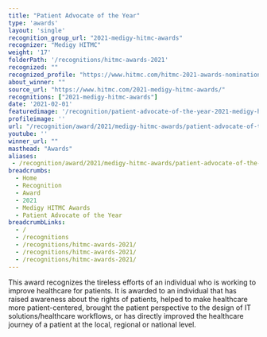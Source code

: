 ```yaml
---
title: "Patient Advocate of the Year"
type: 'awards'
layout: 'single'
recognition_group_url: "2021-medigy-hitmc-awards"
recognizer: "Medigy HITMC"
weight: '17'
folderPath: '/recognitions/hitmc-awards-2021'
recognized: ""
recognized_profile: "https://www.hitmc.com/hitmc-2021-awards-nominations/"
about_winner: ""
source_url: "https://www.hitmc.com/2021-medigy-hitmc-awards/"
recognitions: ["2021-medigy-hitmc-awards"]
date: '2021-02-01'
featuredimage: '/recognition/patient-advocate-of-the-year-2021-medigy-hitmc-awards.jpg'
profileimage: ''
url: "/recognition/award/2021/medigy-hitmc-awards/patient-advocate-of-the-year"
youtube: ''
winner_url: ""
masthead: "Awards"
aliases:
 - /recognition/award/2021/medigy-hitmc-awards/patient-advocate-of-the-year 
breadcrumbs:
  - Home
  - Recognition
  - Award
  - 2021
  - Medigy HITMC Awards
  - Patient Advocate of the Year
breadcrumbLinks:
  - /
  - /recognitions
  - /recognitions/hitmc-awards-2021/
  - /recognitions/hitmc-awards-2021/
  - /recognitions/hitmc-awards-2021/
---
```


This award recognizes the tireless efforts of an individual who is working to improve healthcare for patients. It is awarded to an individual that has raised awareness about the rights of patients, helped to make healthcare more patient-centered, brought the patient perspective to the design of IT solutions/healthcare workflows, or has directly improved the healthcare journey of a patient at the local, regional or national level.
